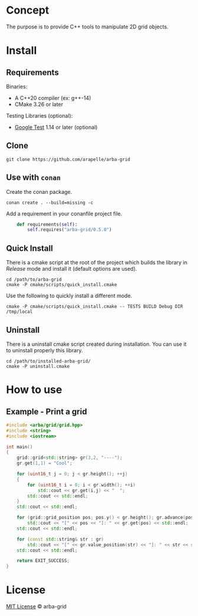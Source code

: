# Concept

The purpose is to provide C++ tools to manipulate 2D grid objects.

# Install

## Requirements

Binaries:

- A C++20 compiler (ex: g++-14)
- CMake 3.26 or later

Testing Libraries (optional):

- [Google Test](https://github.com/google/googletest) 1.14 or later (optional)

## Clone
```
git clone https://github.com/arapelle/arba-grid
```

## Use with `conan`

Create the conan package.
```
conan create . --build=missing -c
```
Add a requirement in your conanfile project file.
```python
    def requirements(self):
        self.requires("arba-grid/0.5.0")
```

## Quick Install ##

There is a cmake script at the root of the project which builds the library in *Release* mode and install it (default options are used).

```
cd /path/to/arba-grid
cmake -P cmake/scripts/quick_install.cmake
```

Use the following to quickly install a different mode.

```
cmake -P cmake/scripts/quick_install.cmake -- TESTS BUILD Debug DIR /tmp/local
```

## Uninstall

There is a uninstall cmake script created during installation. You can use it to uninstall properly this library.

```
cd /path/to/installed-arba-grid/
cmake -P uninstall.cmake
```

# How to use

## Example - Print a grid

```c++
#include <arba/grid/grid.hpp>
#include <string>
#include <iostream>

int main()
{
    grid::grid<std::string> gr(3,2, "----");
    gr.get(1,1) = "Cool";

    for (uint16_t j = 0; j < gr.height(); ++j)
    {
        for (uint16_t i = 0; i < gr.width(); ++i)
            std::cout << gr.get(i,j) << "  ";
        std::cout << std::endl;
    }
    std::cout << std::endl;

    for (grid::grid_position pos; pos.y() < gr.height(); gr.advance(pos))
        std::cout << "[" << pos << "]: " << gr.get(pos) << std::endl;
    std::cout << std::endl;

    for (const std::string& str : gr)
        std::cout << "[" << gr.value_position(str) << "]: " << str << std::endl;
    std::cout << std::endl;

    return EXIT_SUCCESS;
}
```

# License

[MIT License](./LICENSE.md) © arba-grid
